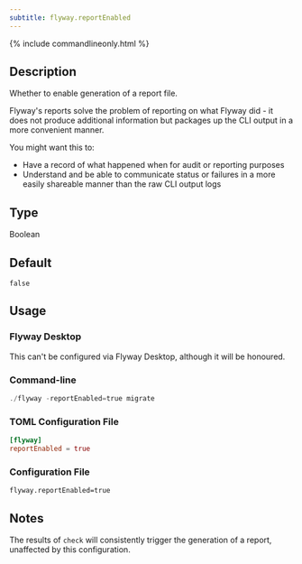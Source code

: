 ```yaml
---
subtitle: flyway.reportEnabled
---
```


{% include commandlineonly.html %}

## Description

Whether to enable generation of a report file.

Flyway's reports solve the problem of reporting on what Flyway did - it does not produce additional information but packages up the CLI output in a more convenient manner.

 You might want this to:
 * Have a record of what happened when for audit or reporting purposes
 * Understand and be able to communicate status or failures in a more easily shareable manner than the raw CLI output logs

## Type

Boolean

## Default

`false`

## Usage

### Flyway Desktop

This can't be configured via Flyway Desktop, although it will be honoured.

### Command-line

```powershell
./flyway -reportEnabled=true migrate
```

### TOML Configuration File

```toml
[flyway]
reportEnabled = true
```

### Configuration File

```properties
flyway.reportEnabled=true
```

## Notes

The results of `check` will consistently trigger the generation of a report, unaffected by this configuration.